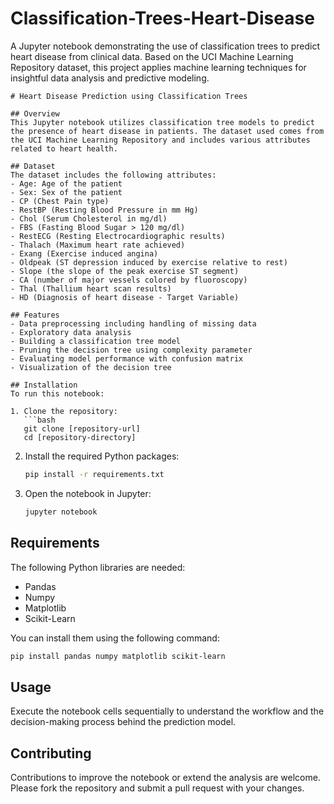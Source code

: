 # Classification-Trees-Heart-Disease
A Jupyter notebook demonstrating the use of classification trees to predict heart disease from clinical data. Based on the UCI Machine Learning Repository dataset, this project applies machine learning techniques for insightful data analysis and predictive modeling.
```
# Heart Disease Prediction using Classification Trees

## Overview
This Jupyter notebook utilizes classification tree models to predict the presence of heart disease in patients. The dataset used comes from the UCI Machine Learning Repository and includes various attributes related to heart health.

## Dataset
The dataset includes the following attributes:
- Age: Age of the patient
- Sex: Sex of the patient
- CP (Chest Pain type)
- RestBP (Resting Blood Pressure in mm Hg)
- Chol (Serum Cholesterol in mg/dl)
- FBS (Fasting Blood Sugar > 120 mg/dl)
- RestECG (Resting Electrocardiographic results)
- Thalach (Maximum heart rate achieved)
- Exang (Exercise induced angina)
- Oldpeak (ST depression induced by exercise relative to rest)
- Slope (the slope of the peak exercise ST segment)
- CA (number of major vessels colored by fluoroscopy)
- Thal (Thallium heart scan results)
- HD (Diagnosis of heart disease - Target Variable)

## Features
- Data preprocessing including handling of missing data
- Exploratory data analysis
- Building a classification tree model
- Pruning the decision tree using complexity parameter
- Evaluating model performance with confusion matrix
- Visualization of the decision tree

## Installation
To run this notebook:

1. Clone the repository:
   ```bash
   git clone [repository-url]
   cd [repository-directory]
   ```
2. Install the required Python packages:
   ```bash
   pip install -r requirements.txt
   ```
3. Open the notebook in Jupyter:
   ```bash
   jupyter notebook
   ```

## Requirements
The following Python libraries are needed:
- Pandas
- Numpy
- Matplotlib
- Scikit-Learn

You can install them using the following command:
```bash
pip install pandas numpy matplotlib scikit-learn
```

## Usage
Execute the notebook cells sequentially to understand the workflow and the decision-making process behind the prediction model.

## Contributing
Contributions to improve the notebook or extend the analysis are welcome. Please fork the repository and submit a pull request with your changes.

```
